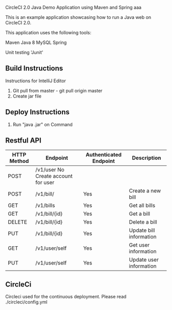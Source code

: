 CircleCI 2.0 Java Demo Application using Maven and Spring  aaa

This is an example application showcasing how to run a Java web on CircleCI 2.0.

This application uses the following tools:

Maven
Java 8
MySQL
Spring

Unit testing
'Junit'


## Build Instructions
Instructions for IntelliJ Editor
1) Git pull from master - git pull origin master
4) Create jar file
   
## Deploy Instructions
1) Run "java .jar" on Command

## Restful API
|HTTP Method |	   Endpoint  |  Authenticated Endpoint |  Description|
| --- | --- | --- | ---|
POST 	|/v1/user 	No 	Create account for user
POST |	/v1/bill/ 	|Yes 	|Create a new bill
GET 	|/v1/bills 	|Yes 	|Get all bills
GET |	/v1/bill/{id} |	Yes |	Get a bill
DELETE 	|/v1/bill/{id} |	Yes |	Delete a bill
PUT 	|/v1/bill/{id} |	Yes 	|Update bill information
GET 	|/v1/user/self |	Yes 	|Get user information 
PUT 	|/v1/user/self |	Yes 	|Update user information

## CircleCi
Circleci used for the continuous deployment.
Please read ./circleci/config.yml
